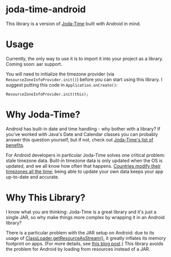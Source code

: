 joda-time-android
=================

This library is a version of [Joda-Time](https://github.com/JodaOrg/joda-time) built with Android in mind.

Usage
=====

Currently, the only way to use it is to import it into your project as a library.  Coming soon: aar support.

You will need to initialize the timezone provider (via `ResourceZoneInfoProvider.init()`) before you can start using this library.  I suggest putting this code in `Application.onCreate()`:

    ResourceZoneInfoProvider.init(this);

Why Joda-Time?
==============

Android has built-in date and time handling - why bother with a library?  If you've worked with Java's Date and Calendar classes you can probably answer this question yourself, but if not, check out [Joda-Time's list of benefits](http://www.joda.org/joda-time/#Why_Joda-Time).

For Android developers in particular Joda-Time solves one critical problem: stale timezone data.  Built-in timezone data is only updated when the OS is updated, and we all know how often that happens.  [Countries modify their timezones all the time](http://www.bbc.co.uk/news/world-europe-15512177); being able to update your own data keeps your app up-to-date and accurate.

Why This Library?
=================

I know what you are thinking: Joda-Time is a great library and it's just a single JAR, so why make things more complex by wrapping it in an Android library?

There is a particular problem with the JAR setup on Android: due to its usage of [ClassLoader.getResourceAsStream()](http://developer.android.com/reference/java/lang/ClassLoader.html#getResourceAsStream%28java.lang.String%29), it greatly inflates its memory footprint on apps.  (For more details, see [this blog post](http://daniel-codes.blogspot.com/2013/08/joda-times-memory-issue-in-android.html).)  This library avoids the problem for Android by loading from resources instead of a JAR.